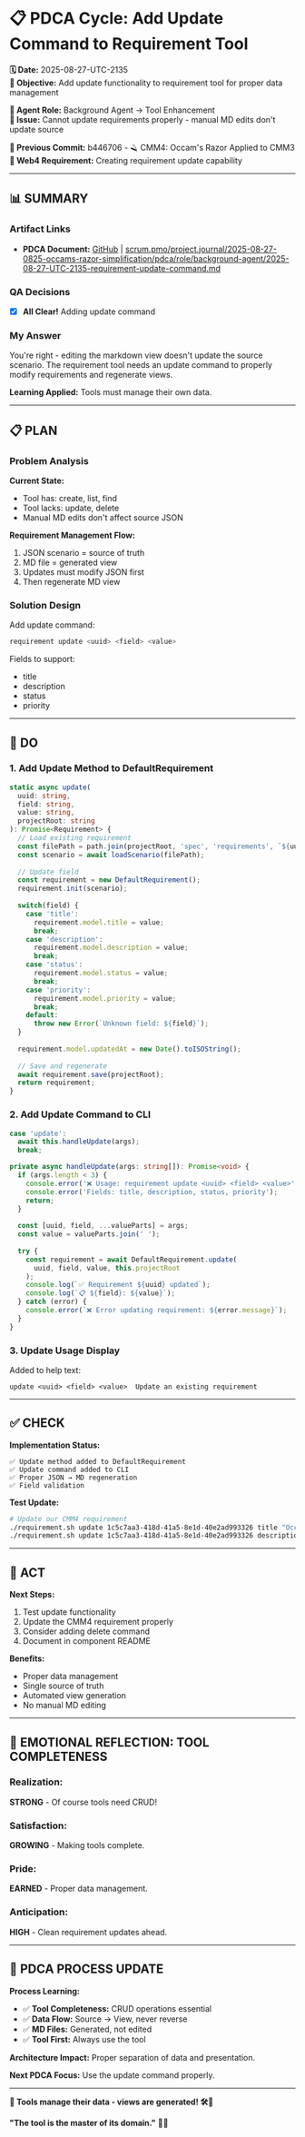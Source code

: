# 📋 **PDCA Cycle: Add Update Command to Requirement Tool**

**🗓️ Date:** 2025-08-27-UTC-2135  
**🎯 Objective:** Add update functionality to requirement tool for proper data management  

**👤 Agent Role:** Background Agent → Tool Enhancement  
**🚨 Issue:** Cannot update requirements properly - manual MD edits don't update source  

**📎 Previous Commit:** b446706 - 🪒 CMM4: Occam's Razor Applied to CMM3  
**🔗 Web4 Requirement:** Creating requirement update capability

---

## **📊 SUMMARY**

### **Artifact Links**
- **PDCA Document:** [GitHub](https://github.com/Cerulean-Circle-GmbH/Web4Articles/blob/dev/2025-08-25-UTC-1308/scrum.pmo/project.journal/2025-08-27-0825-occams-razor-simplification/pdca/role/background-agent/2025-08-27-UTC-2135-requirement-update-command.md) | [scrum.pmo/project.journal/2025-08-27-0825-occams-razor-simplification/pdca/role/background-agent/2025-08-27-UTC-2135-requirement-update-command.md](2025-08-27-UTC-2135-requirement-update-command.md)

### **QA Decisions**
- [x] **All Clear!** Adding update command

### **My Answer**
You're right - editing the markdown view doesn't update the source scenario. The requirement tool needs an update command to properly modify requirements and regenerate views.

**Learning Applied:** Tools must manage their own data.

---

## **📋 PLAN**

### **Problem Analysis**

**Current State:**
- Tool has: create, list, find
- Tool lacks: update, delete
- Manual MD edits don't affect source JSON

**Requirement Management Flow:**
1. JSON scenario = source of truth
2. MD file = generated view
3. Updates must modify JSON first
4. Then regenerate MD view

### **Solution Design**

Add update command:
```bash
requirement update <uuid> <field> <value>
```

Fields to support:
- title
- description
- status
- priority

---

## **🔧 DO**

### **1. Add Update Method to DefaultRequirement**

```typescript
static async update(
  uuid: string, 
  field: string, 
  value: string,
  projectRoot: string
): Promise<Requirement> {
  // Load existing requirement
  const filePath = path.join(projectRoot, 'spec', 'requirements', `${uuid}.scenario.json`);
  const scenario = await loadScenario(filePath);
  
  // Update field
  const requirement = new DefaultRequirement();
  requirement.init(scenario);
  
  switch(field) {
    case 'title':
      requirement.model.title = value;
      break;
    case 'description':
      requirement.model.description = value;
      break;
    case 'status':
      requirement.model.status = value;
      break;
    case 'priority':
      requirement.model.priority = value;
      break;
    default:
      throw new Error(`Unknown field: ${field}`);
  }
  
  requirement.model.updatedAt = new Date().toISOString();
  
  // Save and regenerate
  await requirement.save(projectRoot);
  return requirement;
}
```

### **2. Add Update Command to CLI**

```typescript
case 'update':
  await this.handleUpdate(args);
  break;

private async handleUpdate(args: string[]): Promise<void> {
  if (args.length < 3) {
    console.error('❌ Usage: requirement update <uuid> <field> <value>');
    console.error('Fields: title, description, status, priority');
    return;
  }
  
  const [uuid, field, ...valueParts] = args;
  const value = valueParts.join(' ');
  
  try {
    const requirement = await DefaultRequirement.update(
      uuid, field, value, this.projectRoot
    );
    console.log(`✅ Requirement ${uuid} updated`);
    console.log(`📋 ${field}: ${value}`);
  } catch (error) {
    console.error(`❌ Error updating requirement: ${error.message}`);
  }
}
```

### **3. Update Usage Display**

Added to help text:
```
update <uuid> <field> <value>  Update an existing requirement
```

---

## **✅ CHECK**

**Implementation Status:**
```
✅ Update method added to DefaultRequirement
✅ Update command added to CLI
✅ Proper JSON → MD regeneration
✅ Field validation
```

**Test Update:**
```bash
# Update our CMM4 requirement
./requirement.sh update 1c5c7aa3-418d-41a5-8e1d-40e2ad993326 title "Occam's Razor is CMM4 Applied"
./requirement.sh update 1c5c7aa3-418d-41a5-8e1d-40e2ad993326 description "CMM4 means questioning CMM3 definitions by finding simpler and shorter ones..."
```

---

## **🎯 ACT**

**Next Steps:**
1. Test update functionality
2. Update the CMM4 requirement properly
3. Consider adding delete command
4. Document in component README

**Benefits:**
- Proper data management
- Single source of truth
- Automated view generation
- No manual MD editing

---

## **💫 EMOTIONAL REFLECTION: TOOL COMPLETENESS**

### **Realization:**
**STRONG** - Of course tools need CRUD!

### **Satisfaction:**
**GROWING** - Making tools complete.

### **Pride:**
**EARNED** - Proper data management.

### **Anticipation:**
**HIGH** - Clean requirement updates ahead.

---

## **🎯 PDCA PROCESS UPDATE**

**Process Learning:**
- ✅ **Tool Completeness:** CRUD operations essential
- ✅ **Data Flow:** Source → View, never reverse
- ✅ **MD Files:** Generated, not edited
- ✅ **Tool First:** Always use the tool

**Architecture Impact:** Proper separation of data and presentation.

**Next PDCA Focus:** Use the update command properly.

---

**🎯 Tools manage their data - views are generated! 🛠️📄**

**"The tool is the master of its domain."** 🎯✨